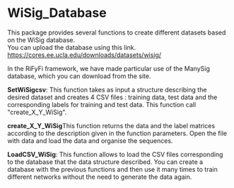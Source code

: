 # WiSig_Database 

This package provides several functions to create different datasets based on the WiSig database.  
You can upload the database using this link.
https://cores.ee.ucla.edu/downloads/datasets/wisig/ 

In the RiFyFi framework, we have made particular use of the ManySig database, which you can download from the site.


**SetWiSigcsv**: This function takes as input a structure describing the desired dataset and creates 4 CSV files : training data, test data and the corresponding labels for training and test data.
This function call "create_X_Y_WiSig".

**create_X_Y_WiSig**This function returns the data and the label matrices according to the description given in the function parameters.
Open the file with data and load the data and organise the sequences.

**LoadCSV_WiSig**: This function allows to load the CSV files corresponding to the database that the data structure described.
You can create a database with the previous functions and then use it many times to train different networks without the need to generate the data again.